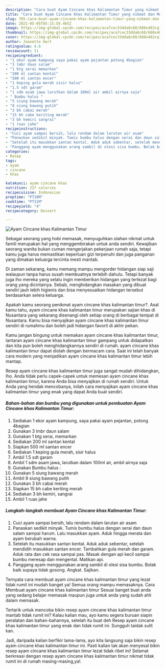 ```yaml
---
description: "Cara buat Ayam Cincane khas Kalimantan Timur yang nikmat dan Mudah Dibuat"
title: "Cara buat Ayam Cincane khas Kalimantan Timur yang nikmat dan Mudah Dibuat"
slug: 765-cara-buat-ayam-cincane-khas-kalimantan-timur-yang-nikmat-dan-mudah-dibuat
date: 2021-05-05T05:15:59.465Z
image: https://img-global.cpcdn.com/recipes/aca7cec33dda6c68/680x482cq70/ayam-cincane-khas-kalimantan-timur-foto-resep-utama.jpg
thumbnail: https://img-global.cpcdn.com/recipes/aca7cec33dda6c68/680x482cq70/ayam-cincane-khas-kalimantan-timur-foto-resep-utama.jpg
cover: https://img-global.cpcdn.com/recipes/aca7cec33dda6c68/680x482cq70/ayam-cincane-khas-kalimantan-timur-foto-resep-utama.jpg
author: Jeanette Hart
ratingvalue: 4.6
reviewcount: 11
recipeingredient:
- "1 ekor ayam kampung saya pakai ayam pejantan potong 4bagian"
- "3 lmbr daun salam"
- "1 btg serai memarkan"
- "200 ml santan kental"
- "500 ml santan encer"
- "1 keping gula merah sisir halus"
- "1.5 sdt garam"
- "1 sdm asam jawa larutkan dalam 100ml air ambil airnya saja"
- " Bumbu halus "
- "5 siung bawang merah"
- "8 siung bawang putih"
- "3 bh cabai merah"
- "15 bh cabe keriting merah"
- "3 bh kemiri sangrai"
- "1 ruas jahe"
recipeinstructions:
- "Cuci ayam sampai bersih, lalu rendam dalam larutan air asam"
- "Panaskan sedikit minyak. Tumis bumbu halus dengan serai dan daun salam sampai harum. Lalu masukkan ayam. Aduk hingga merata dan ayam berubah warna."
- "Setelah itu masukkan santan kental. Aduk aduk sebentar, setelah mendidih masukkan santan encer. Tambahkan gula merah dan garam. Aduk rata dan cek rasa sampai pas. Masak dengan api kecil sampai bumbu meresap dan mengental. Matikan api."
- "Panggang ayam menggunakan arang sambil di olesi sisa bumbu. Bolak baik supaya tidak gosong. Angkat. Sajikan."
categories:
- Resep
tags:
- ayam
- cincane
- khas

katakunci: ayam cincane khas 
nutrition: 227 calories
recipecuisine: Indonesian
preptime: "PT10M"
cooktime: "PT31M"
recipeyield: "4"
recipecategory: Dessert

---
```



![Ayam Cincane khas Kalimantan Timur](https://img-global.cpcdn.com/recipes/aca7cec33dda6c68/680x482cq70/ayam-cincane-khas-kalimantan-timur-foto-resep-utama.jpg)

Sebagai seorang yang hobi memasak, menyuguhkan olahan nikmat untuk famili merupakan hal yang menggembirakan untuk anda sendiri. Kewajiban seorang  wanita bukan cuman mengerjakan pekerjaan rumah saja, tetapi kamu juga harus memastikan keperluan gizi terpenuhi dan juga panganan yang dimakan keluarga tercinta mesti mantab.

Di zaman  sekarang, kamu memang mampu mengorder hidangan siap saji walaupun tanpa harus susah membuatnya terlebih dahulu. Tetapi banyak juga lho mereka yang selalu ingin memberikan hidangan yang terlezat bagi orang yang dicintainya. Sebab, menghidangkan masakan yang dibuat sendiri jauh lebih higienis dan bisa menyesuaikan hidangan tersebut berdasarkan selera keluarga. 



Apakah kamu seorang penikmat ayam cincane khas kalimantan timur?. Asal kamu tahu, ayam cincane khas kalimantan timur merupakan sajian khas di Nusantara yang sekarang disenangi oleh setiap orang di berbagai tempat di Nusantara. Kamu bisa menyajikan ayam cincane khas kalimantan timur sendiri di rumahmu dan boleh jadi hidangan favorit di akhir pekan.

Kamu jangan bingung untuk memakan ayam cincane khas kalimantan timur, lantaran ayam cincane khas kalimantan timur gampang untuk didapatkan dan kita pun boleh menghidangkannya sendiri di rumah. ayam cincane khas kalimantan timur dapat diolah dengan bermacam cara. Saat ini telah banyak cara modern yang menjadikan ayam cincane khas kalimantan timur lebih mantap.

Resep ayam cincane khas kalimantan timur juga sangat mudah dihidangkan, lho. Anda tidak perlu capek-capek untuk memesan ayam cincane khas kalimantan timur, karena Anda bisa menyajikan di rumah sendiri. Untuk Anda yang hendak mencobanya, inilah cara menyajikan ayam cincane khas kalimantan timur yang enak yang dapat Anda buat sendiri.

<!--inarticleads1-->

##### Bahan-bahan dan bumbu yang digunakan untuk pembuatan Ayam Cincane khas Kalimantan Timur:

1. Sediakan 1 ekor ayam kampung, saya pakai ayam pejantan, potong 4bagian
1. Gunakan 3 lmbr daun salam
1. Gunakan 1 btg serai, memarkan
1. Sediakan 200 ml santan kental
1. Siapkan 500 ml santan encer
1. Sediakan 1 keping gula merah, sisir halus
1. Ambil 1.5 sdt garam
1. Ambil 1 sdm asam jawa, larutkan dalam 100ml air, ambil airnya saja
1. Gunakan  Bumbu halus :
1. Gunakan 5 siung bawang merah
1. Ambil 8 siung bawang putih
1. Gunakan 3 bh cabai merah
1. Siapkan 15 bh cabe keriting merah
1. Sediakan 3 bh kemiri, sangrai
1. Ambil 1 ruas jahe




<!--inarticleads2-->

##### Langkah-langkah membuat Ayam Cincane khas Kalimantan Timur:

1. Cuci ayam sampai bersih, lalu rendam dalam larutan air asam
1. Panaskan sedikit minyak. Tumis bumbu halus dengan serai dan daun salam sampai harum. Lalu masukkan ayam. Aduk hingga merata dan ayam berubah warna.
1. Setelah itu masukkan santan kental. Aduk aduk sebentar, setelah mendidih masukkan santan encer. Tambahkan gula merah dan garam. Aduk rata dan cek rasa sampai pas. Masak dengan api kecil sampai bumbu meresap dan mengental. Matikan api.
1. Panggang ayam menggunakan arang sambil di olesi sisa bumbu. Bolak baik supaya tidak gosong. Angkat. Sajikan.




Ternyata cara membuat ayam cincane khas kalimantan timur yang lezat tidak rumit ini mudah banget ya! Semua orang mampu memasaknya. Cara Membuat ayam cincane khas kalimantan timur Sesuai banget buat anda yang sedang belajar memasak maupun juga untuk anda yang sudah ahli dalam memasak.

Tertarik untuk mencoba bikin resep ayam cincane khas kalimantan timur mantab tidak rumit ini? Kalau kalian mau, ayo kamu segera buruan siapin peralatan dan bahan-bahannya, setelah itu buat deh Resep ayam cincane khas kalimantan timur yang enak dan tidak rumit ini. Sungguh taidak sulit kan. 

Jadi, daripada kalian berfikir lama-lama, ayo kita langsung saja bikin resep ayam cincane khas kalimantan timur ini. Pasti kalian tak akan menyesal bikin resep ayam cincane khas kalimantan timur lezat tidak ribet ini! Selamat berkreasi dengan resep ayam cincane khas kalimantan timur nikmat tidak rumit ini di rumah masing-masing,ya!.

